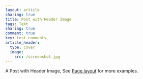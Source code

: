```yaml
---
layout: article
sharing: true
title: Post with Header Image
tags: TeXt
sharing: true
comment: true
key: test_comments
article_header:
  type: cover
  image:
    src: /screenshot.jpg
---
```


A Post with Header Image, See [Page layout](https://tianqi.name/jekyll-TeXt-theme/samples.html#page-layout) for more examples.

<!--more-->